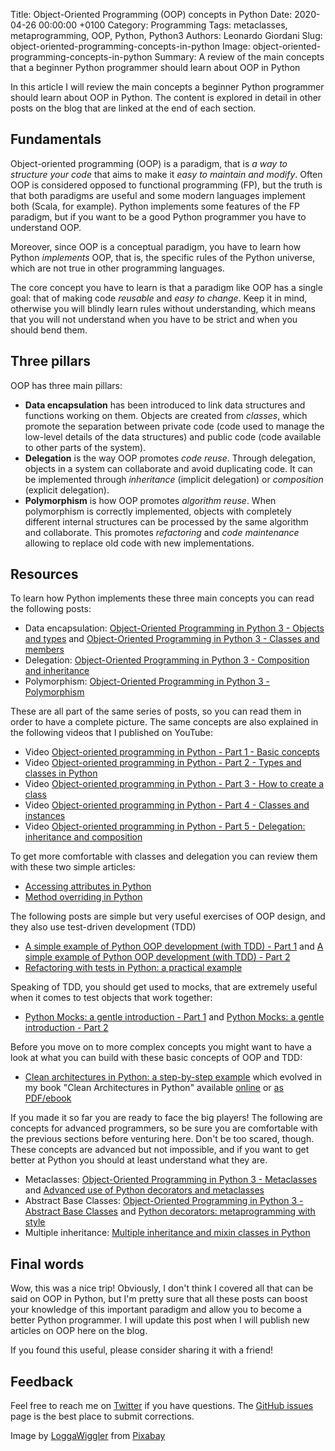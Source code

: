 Title: Object-Oriented Programming (OOP) concepts in Python
Date: 2020-04-26 00:00:00 +0100
Category: Programming
Tags: metaclasses, metaprogramming, OOP, Python, Python3
Authors: Leonardo Giordani
Slug: object-oriented-programming-concepts-in-python
Image: object-oriented-programming-concepts-in-python
Summary: A review of the main concepts that a beginner Python programmer should learn about OOP in Python

In this article I will review the main concepts a beginner Python programmer should learn about OOP in Python. The content is explored in detail in other posts on the blog that are linked at the end of each section.

## Fundamentals

Object-oriented programming (OOP) is a paradigm, that is _a way to structure your code_ that aims to make it _easy to maintain and modify_. Often OOP is considered opposed to functional programming (FP), but the truth is that both paradigms are useful and some modern languages implement both (Scala, for example). Python implements some features of the FP paradigm, but if you want to be a good Python programmer you have to understand OOP.

Moreover, since OOP is a conceptual paradigm, you have to learn how Python _implements_ OOP, that is, the specific rules of the Python universe, which are not true in other programming languages.

The core concept you have to learn is that a paradigm like OOP has a single goal: that of making code _reusable_ and _easy to change_. Keep it in mind, otherwise you will blindly learn rules without understanding, which means that you will not understand when you have to be strict and when you should bend them.

## Three pillars

OOP has three main pillars:

* **Data encapsulation** has been introduced to link data structures and functions working on them. Objects are created from _classes_, which promote the separation between private code (code used to manage the low-level details of the data structures) and public code (code available to other parts of the system).
* **Delegation** is the way OOP promotes _code reuse_. Through delegation, objects in a system can collaborate and avoid duplicating code. It can be implemented through _inheritance_ (implicit delegation) or _composition_ (explicit delegation).
* **Polymorphism** is how OOP promotes _algorithm reuse_. When polymorphism is correctly implemented, objects with completely different internal structures can be processed by the same algorithm and collaborate. This promotes _refactoring_ and _code maintenance_ allowing to replace old code with new implementations.

## Resources

To learn how Python implements these three main concepts you can read the following posts:

* Data encapsulation: [Object-Oriented Programming in Python 3 - Objects and types]({filename}python-3-oop-part-1-objects-and-types.markdown) and [
Object-Oriented Programming in Python 3 - Classes and members]({filename}python-3-oop-part-2-classes-and-members.markdown)
* Delegation: [Object-Oriented Programming in Python 3 - Composition and inheritance]({filename}python-3-oop-part-3-delegation-composition-and-inheritance.markdown)
* Polymorphism: [Object-Oriented Programming in Python 3 - Polymorphism]({filename}python-3-oop-part-4-polymorphism.markdown)

These are all part of the same series of posts, so you can read them in order to have a complete picture. The same concepts are also explained in the following videos that I published on YouTube:

* Video [Object-oriented programming in Python - Part 1 - Basic concepts](https://www.youtube.com/watch?v=1Jc41dIVOk8&list=PLWtCrYLGt7T3DUFPYdqrdEqzt-OCfBQ5O&index=2&t=0s)
* Video [Object-oriented programming in Python - Part 2 - Types and classes in Python](https://www.youtube.com/watch?v=-O7OHmrQMfc&list=PLWtCrYLGt7T3DUFPYdqrdEqzt-OCfBQ5O&index=3&t=0s)
* Video [Object-oriented programming in Python - Part 3 - How to create a class](https://www.youtube.com/watch?v=_b18YfmEvTg&list=PLWtCrYLGt7T3DUFPYdqrdEqzt-OCfBQ5O&index=4&t=0s)
* Video [Object-oriented programming in Python - Part 4 - Classes and instances](https://www.youtube.com/watch?v=6ZPXR0Gj0GU&list=PLWtCrYLGt7T3DUFPYdqrdEqzt-OCfBQ5O&index=5&t=0s)
* Video [Object-oriented programming in Python - Part 5 - Delegation: inheritance and composition](https://www.youtube.com/watch?v=FLwxJrwYHbo&list=PLWtCrYLGt7T3DUFPYdqrdEqzt-OCfBQ5O&index=6&t=0s)

To get more comfortable with classes and delegation you can review them with these two simple articles:

* [Accessing attributes in Python]({filename}accessing-attributes-in-python.mau)
* [Method overriding in Python]({filename}method-overriding-in-python.mau)

The following posts are simple but very useful exercises of OOP design, and they also use test-driven development (TDD)

* [A simple example of Python OOP development (with TDD) - Part 1]({filename}python-oop-tdd-example-part1.markdown) and [A simple example of Python OOP development (with TDD) - Part 2]({filename}python-oop-tdd-example-part2.markdown)
* [Refactoring with tests in Python: a practical example]({filename}refactoring-with-tests-in-python-a-practical-example.markdown)

Speaking of TDD, you should get used to mocks, that are extremely useful when it comes to test objects that work together:

* [Python Mocks: a gentle introduction - Part 1]({filename}python-mocks-a-gentle-introduction-part-1.markdown) and [Python Mocks: a gentle introduction - Part 2]({filename}python-mocks-a-gentle-introduction-part-2.markdown)

Before you move on to more complex concepts you might want to have a look at what you can build with these basic concepts of OOP and TDD:

* [Clean architectures in Python: a step-by-step example]({filename}clean-architectures-in-python-a-step-by-step-example.mau) which evolved in my book "Clean Architectures in Python" available [online](https://www.thedigitalcatbooks.com/pycabook-introduction/) or [as PDF/ebook](https://leanpub.com/clean-architectures-in-python)

If you made it so far you are ready to face the big players! The following are concepts for advanced programmers, so be sure you are comfortable with the previous sections before venturing here. Don't be too scared, though. These concepts are advanced but not impossible, and if you want to get better at Python you should at least understand what they are.

* Metaclasses: [Object-Oriented Programming in Python 3 - Metaclasses]({filename}python-3-oop-part-5-metaclasses.markdown) and [Advanced use of Python decorators and metaclasses]({filename}decorators-and-metaclasses.markdown)
* Abstract Base Classes: [Object-Oriented Programming in Python 3 - Abstract Base Classes]({filename}python-3-oop-part-6-abstract-base-classes.markdown) and [Python decorators: metaprogramming with style]({filename}python-decorators-metaprogramming-with-style.markdown)
* Multiple inheritance: [Multiple inheritance and mixin classes in Python]({filename}multiple-inheritance-and-mixin-classes-in-python.mau)

## Final words

Wow, this was a nice trip! Obviously, I don't think I covered all that can be said on OOP in Python, but I'm pretty sure that all these posts can boost your knowledge of this important paradigm and allow you to become a better Python programmer. I will update this post when I will publish new articles on OOP here on the blog.

If you found this useful, please consider sharing it with a friend! 

## Feedback

Feel free to reach me on [Twitter](https://twitter.com/thedigicat) if you have questions. The [GitHub issues](https://github.com/TheDigitalCatOnline/blog_source/issues) page is the best place to submit corrections.

Image by <a href="https://pixabay.com/users/LoggaWiggler-15/?utm_source=link-attribution&amp;utm_medium=referral&amp;utm_campaign=image&amp;utm_content=5236">LoggaWiggler</a> from <a href="https://pixabay.com/?utm_source=link-attribution&amp;utm_medium=referral&amp;utm_campaign=image&amp;utm_content=5236">Pixabay</a>
